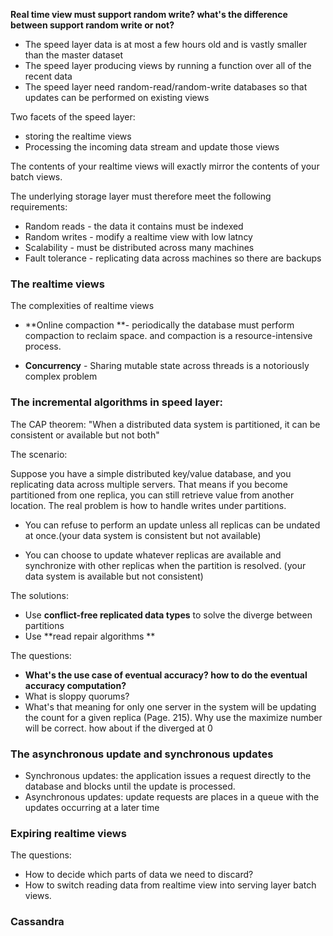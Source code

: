 

**Real time view must support random write? what's the difference between support random write or not?**

* The speed layer data is at most a few hours old and is vastly smaller than the master dataset
* The speed layer producing views by running a function over all of the recent data
* The speed layer need random-read/random-write databases so that updates can be performed on existing views

Two facets of the speed layer:

* storing the realtime views
* Processing the incoming data stream and update those views

The contents of your realtime views will exactly mirror the contents of your batch views.

The underlying storage layer must therefore meet the following requirements:

* Random reads - the data it contains must be indexed
* Random writes - modify a realtime view with low latncy
* Scalability - must be distributed across many machines
* Fault tolerance - replicating data across machines so there are backups

### The realtime views

The complexities of realtime views

* **Online compaction **- periodically the database must perform compaction to reclaim space. and compaction is a resource-intensive process.

* **Concurrency** - Sharing mutable state across threads is a notoriously complex problem

### The incremental algorithms in speed layer:

The CAP theorem: "When a distributed data system is partitioned, it can be consistent or available but not both"

The scenario:

Suppose you have a simple distributed key/value database, and you replicating data across multiple servers. That means if you become partitioned from one replica, you can still retrieve value from another location. The real problem is how to handle writes under partitions.

* You can refuse to perform an update unless all replicas can be undated at once.\(your data system is consistent but not available\)

* You can choose to update whatever replicas are available and synchronize with other replicas when the partition is resolved. \(your data system is available but not consistent\)

The solutions:

* Use **conflict-free replicated data types** to solve the diverge between partitions
* Use **read repair algorithms **

The questions:

* **What's the use case of eventual accuracy? how to do the eventual accuracy computation?**
* What is sloppy quorums?
* What's that meaning for only one server in the system will be updating the count for a given replica \(Page. 215\). Why use the maximize number will be correct. how about if the diverged at 0

### The asynchronous update and synchronous updates

* Synchronous updates: the application issues a request directly to the database and blocks until the update is processed.
* Asynchronous updates: update requests are places in a queue with the updates occurring at a later time

### Expiring realtime views

The questions:

* How to decide which parts of data we need to discard?
* How to switch reading data from realtime view into serving layer batch views.

### Cassandra

### 



